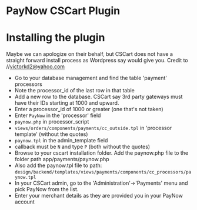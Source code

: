 PayNow CSCart Plugin
============

Installing the plugin
====================
Maybe we can apologize on their behalf, but CSCart does not have a straight forward install process as Wordpress say would give you.
Credit to //victorkd2@yahoo.com
* Go to your database management and find the table 'payment' processors
* Note the processor_id of the last row in that table
* Add a new row to the database. CSCart say 3rd party gateways must have their IDs  starting at 1000 and upward.
* Enter a processor_id of 1000 or greater (one that's not taken)
* Enter ```PayNow``` in the 'processor' field
* ```paynow.php``` in processor_script
* ```views/orders/components/payments/cc_outside.tpl``` in 'processor template' (without the quotes)
* ```paynow.tpl``` in the admin_template field
* callback must be ```N``` and type ```P``` (both without the quotes)
* Browse to your cscart installation folder. Add the paynow.php file to the folder path app/payments/paynow.php
* Also add the paynow.tpl file to path:
        ```design/backend/templates/views/payments/components/cc_processors/paynow.tpl```
* In your CSCart admin, go to the 'Administration'->'Payments' menu and pick PayNow from the list.
* Enter your merchant details as they are provided you in your PayNow account
